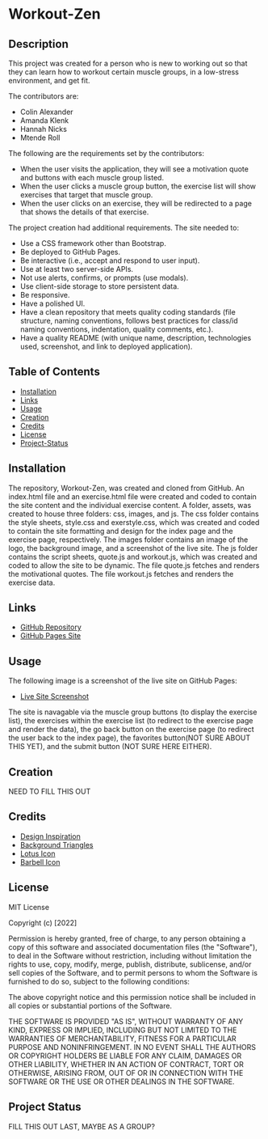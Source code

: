 # Workout-Zen

## Description
This project was created for a person who is new to working out so that they can learn how to workout certain muscle groups, in a low-stress environment, and get fit.

The contributors are:
* Colin Alexander
* Amanda Klenk
* Hannah Nicks
* Mtende Roll

The following are the requirements set by the contributors:
* When the user visits the application, they will see a motivation quote and buttons with each muscle group listed.
* When the user clicks a muscle group button, the exercise list will show exercises that target that muscle group.
* When the user clicks on an exercise, they will be redirected to a page that shows the details of that exercise.

The project creation had additional requirements. The site needed to:
* Use a CSS framework other than Bootstrap.
* Be deployed to GitHub Pages.
* Be interactive (i.e., accept and respond to user input).
* Use at least two server-side APIs.
* Not use alerts, confirms, or prompts (use modals).
* Use client-side storage to store persistent data.
* Be responsive.
* Have a polished UI.
* Have a clean repository that meets quality coding standards (file structure, naming conventions, follows best practices for class/id naming conventions, indentation, quality comments, etc.).
* Have a quality README (with unique name, description, technologies used, screenshot, and link to deployed application).

## Table of Contents
- [Installation](#installation)
- [Links](#links)
- [Usage](#usage)
- [Creation](#creation)
- [Credits](#credits)
- [License](#license)
- [Project-Status](#project-status)

## Installation
The repository, Workout-Zen, was created and cloned from GitHub. An index.html file and an exercise.html file were created and coded to contain the site content and the individual exercise content. A folder, assets, was created to house three folders: css, images, and js. The css folder contains the style sheets, style.css and exerstyle.css, which was created and coded to contain the site formatting and design for the index page and the exercise page, respectively. The images folder contains an image of the logo, the background image, and a screenshot of the live site. The js folder contains the script sheets, quote.js and workout.js, which was created and coded to allow the site to be dynamic. The file quote.js fetches and renders the motivational quotes. The file workout.js fetches and renders the exercise data.

## Links
* [GitHub Repository](https://github.com/amklenk/Workout-Zen)
* [GitHub Pages Site]()

## Usage
The following image is a screenshot of the live site on GitHub Pages:
* [Live Site Screenshot]()

The site is navagable via the muscle group buttons (to display the exercise list), the exercises within the exercise list (to redirect to the exercise page and render the data), the go back button on the exercise page (to redirect the user back to the index page), the favorites button(NOT SURE ABOUT THIS YET), and the submit button (NOT SURE HERE EITHER).

## Creation
NEED TO FILL THIS OUT

## Credits
- [Design Inspiration](https://dribbble.com/shots/18129733-Fitness-Landing-Page-UI-Design)
- [Background Triangles](https://www.123freevectors.com/abstract-blue-polygonal-triangular-background-130903/)
- [Lotus Icon](https://www.svgrepo.com/svg/194899/lotus-flower)
- [Barbell Icon](https://thenounproject.com/icon/barbell-232902/)

## License
MIT License

Copyright (c) [2022]

Permission is hereby granted, free of charge, to any person obtaining a copy
of this software and associated documentation files (the "Software"), to deal
in the Software without restriction, including without limitation the rights
to use, copy, modify, merge, publish, distribute, sublicense, and/or sell
copies of the Software, and to permit persons to whom the Software is
furnished to do so, subject to the following conditions:

The above copyright notice and this permission notice shall be included in all
copies or substantial portions of the Software.

THE SOFTWARE IS PROVIDED "AS IS", WITHOUT WARRANTY OF ANY KIND, EXPRESS OR
IMPLIED, INCLUDING BUT NOT LIMITED TO THE WARRANTIES OF MERCHANTABILITY,
FITNESS FOR A PARTICULAR PURPOSE AND NONINFRINGEMENT. IN NO EVENT SHALL THE
AUTHORS OR COPYRIGHT HOLDERS BE LIABLE FOR ANY CLAIM, DAMAGES OR OTHER
LIABILITY, WHETHER IN AN ACTION OF CONTRACT, TORT OR OTHERWISE, ARISING FROM,
OUT OF OR IN CONNECTION WITH THE SOFTWARE OR THE USE OR OTHER DEALINGS IN THE
SOFTWARE.

## Project Status
FILL THIS OUT LAST, MAYBE AS A GROUP?